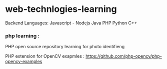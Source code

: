 # web-technlogies-learning

Backend Languages: 
Javascript - Nodejs
Java
PHP
Python
C++ 

### php learning : 

PHP open source repository learning for photo identifieng 

PHP extension for OpenCV
exapmles : https://github.com/php-opencv/php-opencv-examples
